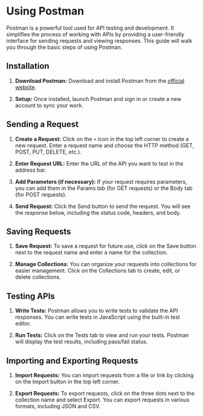 # Using Postman

Postman is a powerful tool used for API testing and development. It simplifies the process of working with APIs by providing a user-friendly interface for sending requests and viewing responses. This guide will walk you through the basic steps of using Postman.

## Installation

1. **Download Postman:** Download and install Postman from the [official website](https://www.postman.com/downloads/).

2. **Setup:** Once installed, launch Postman and sign in or create a new account to sync your work.

## Sending a Request

1. **Create a Request:** Click on the `+` icon in the top left corner to create a new request. Enter a request name and choose the HTTP method (GET, POST, PUT, DELETE, etc.).

2. **Enter Request URL:** Enter the URL of the API you want to test in the address bar.

3. **Add Parameters (if necessary):** If your request requires parameters, you can add them in the Params tab (for GET requests) or the Body tab (for POST requests).

4. **Send Request:** Click the Send button to send the request. You will see the response below, including the status code, headers, and body.

## Saving Requests

1. **Save Request:** To save a request for future use, click on the Save button next to the request name and enter a name for the collection.

2. **Manage Collections:** You can organize your requests into collections for easier management. Click on the Collections tab to create, edit, or delete collections.

## Testing APIs

1. **Write Tests:** Postman allows you to write tests to validate the API responses. You can write tests in JavaScript using the built-in test editor.

2. **Run Tests:** Click on the Tests tab to view and run your tests. Postman will display the test results, including pass/fail status.

## Importing and Exporting Requests

1. **Import Requests:** You can import requests from a file or link by clicking on the Import button in the top left corner.

2. **Export Requests:** To export requests, click on the three dots next to the collection name and select Export. You can export requests in various formats, including JSON and CSV.
